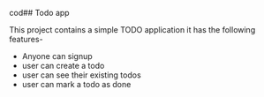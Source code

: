 cod## Todo app

This project contains a simple TODO application
it has the following features-

- Anyone can signup
- user can create a todo
- user can see their existing todos
- user can mark a todo as done

